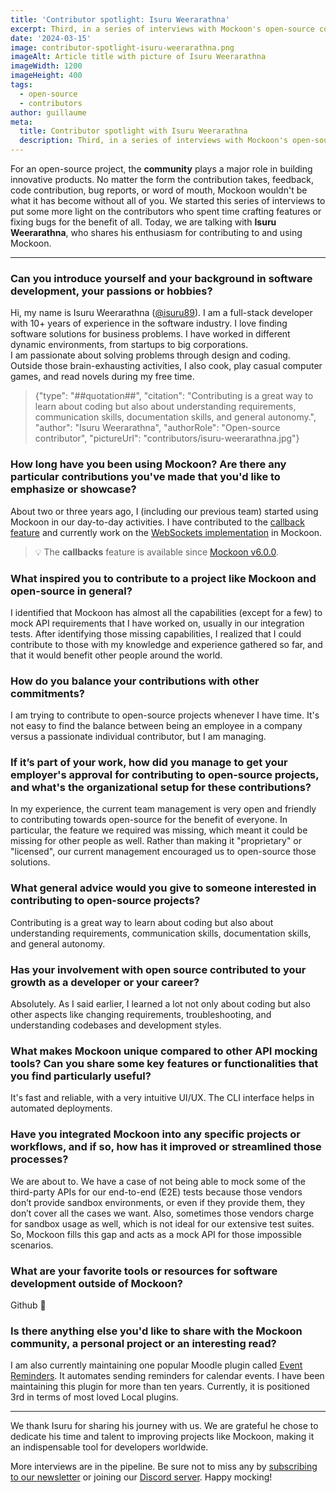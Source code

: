```yaml
---
title: 'Contributor spotlight: Isuru Weerarathna'
excerpt: Third, in a series of interviews with Mockoon's open-source contributors. Today, we are talking with Isuru Weerarathna.
date: '2024-03-15'
image: contributor-spotlight-isuru-weerarathna.png
imageAlt: Article title with picture of Isuru Weerarathna
imageWidth: 1200
imageHeight: 400
tags:
  - open-source
  - contributors
author: guillaume
meta:
  title: Contributor spotlight with Isuru Weerarathna
  description: Third, in a series of interviews with Mockoon's open-source contributors. Today, we are talking with Isuru Weerarathna.
---
```


For an open-source project, the **community** plays a major role in building innovative products. No matter the form the contribution takes, feedback, code contribution, bug reports, or word of mouth, Mockoon wouldn't be what it has become without all of you.
We started this series of interviews to put some more light on the contributors who spent time crafting features or fixing bugs for the benefit of all.
Today, we are talking with **Isuru Weerarathna**, who shares his enthusiasm for contributing to and using Mockoon.

---

### Can you introduce yourself and your background in software development, your passions or hobbies?

Hi, my name is Isuru Weerarathna ([@isuru89](https://github.com/isuru89)). I am a full-stack developer with 10+ years of experience in the software industry. I love finding software solutions for business problems. I have worked in different dynamic environments, from startups to big corporations.  
I am passionate about solving problems through design and coding.  
Outside those brain-exhausting activities, I also cook, play casual computer games, and read novels during my free time.

> {"type": "##quotation##", "citation": "Contributing is a great way to learn about coding but also about understanding requirements, communication skills, documentation skills, and general autonomy.", "author": "Isuru Weerarathna", "authorRole": "Open-source contributor", "pictureUrl": "contributors/isuru-weerarathna.jpg"}

### How long have you been using Mockoon? Are there any particular contributions you've made that you'd like to emphasize or showcase?

About two or three years ago, I (including our previous team) started using Mockoon in our day-to-day activities.
I have contributed to the [callback feature](/docs/latest/callbacks/overview/) and currently work on the [WebSockets implementation](https://github.com/mockoon/mockoon/pull/1214) in Mockoon.

> 💡 The **callbacks** feature is available since [Mockoon v6.0.0](/releases/6.0.0/#new-callbacks-feature).

### What inspired you to contribute to a project like Mockoon and open-source in general?

I identified that Mockoon has almost all the capabilities (except for a few) to mock API requirements that I have worked on, usually in our integration tests. After identifying those missing capabilities, I realized that I could contribute to those with my knowledge and experience gathered so far, and that it would benefit other people around the world.

### How do you balance your contributions with other commitments?

I am trying to contribute to open-source projects whenever I have time. It's not easy to find the balance between being an employee in a company versus a passionate individual contributor, but I am managing.

### If it’s part of your work, how did you manage to get your employer's approval for contributing to open-source projects, and what's the organizational setup for these contributions?

In my experience, the current team management is very open and friendly to contributing towards open-source for the benefit of everyone. In particular, the feature we required was missing, which meant it could be missing for other people as well. Rather than making it "proprietary" or "licensed", our current management encouraged us to open-source those solutions.

### What general advice would you give to someone interested in contributing to open-source projects?

Contributing is a great way to learn about coding but also about understanding requirements, communication skills, documentation skills, and general autonomy.

### Has your involvement with open source contributed to your growth as a developer or your career?

Absolutely. As I said earlier, I learned a lot not only about coding but also other aspects like changing requirements, troubleshooting, and understanding codebases and development styles.

### What makes Mockoon unique compared to other API mocking tools? Can you share some key features or functionalities that you find particularly useful?

It's fast and reliable, with a very intuitive UI/UX. The CLI interface helps in automated deployments.

### Have you integrated Mockoon into any specific projects or workflows, and if so, how has it improved or streamlined those processes?

We are about to. We have a case of not being able to mock some of the third-party APIs for our end-to-end (E2E) tests because those vendors don’t provide sandbox environments, or even if they provide them, they don’t cover all the cases we want. Also, sometimes those vendors charge for sandbox usage as well, which is not ideal for our extensive test suites. So, Mockoon fills this gap and acts as a mock API for those impossible scenarios.

### What are your favorite tools or resources for software development outside of Mockoon?

Github 🙂

### Is there anything else you'd like to share with the Mockoon community, a personal project or an interesting read?

I am also currently maintaining one popular Moodle plugin called [Event Reminders](https://moodle.org/plugins/local_reminders). It automates sending reminders for calendar events. I have been maintaining this plugin for more than ten years. Currently, it is positioned 3rd in terms of most loved Local plugins.

---

We thank Isuru for sharing his journey with us. We are grateful he chose to dedicate his time and talent to improving projects like Mockoon, making it an indispensable tool for developers worldwide.

More interviews are in the pipeline. Be sure not to miss any by [subscribing to our newsletter](/newsletter/) or joining our [Discord server](/discord/). Happy mocking!
